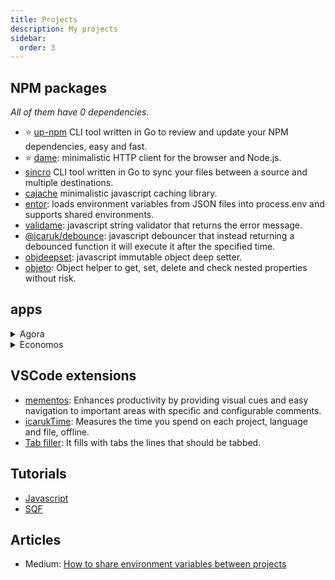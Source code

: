 ```yaml
---
title: Projects
description: My projects
sidebar:
  order: 3
---
```


## NPM packages

_All of them have 0 dependencies._

- ⭐ [up-npm](https://www.npmjs.com/package/up-npm) CLI tool written in Go to review and update your NPM dependencies, easy and fast.
- ⭐ [dame](https://www.npmjs.com/package/dame): minimalistic HTTP client for the browser and Node.js.
- [sincro](https://www.npmjs.com/package/sincro) CLI tool written in Go to sync your files between a source and multiple destinations.
- [cajache](https://www.npmjs.com/package/cajache) minimalistic javascript caching library.
- [entor](https://www.npmjs.com/package/entor): loads environment variables from JSON files into process.env and supports shared environments.
- [validame](https://www.npmjs.com/package/validame): javascript string validator that returns the error message.
- [@icaruk/debounce](https://www.npmjs.com/package/@icaruk/debounce): javascript debouncer that instead returning a debounced function it will execute it after the specified time.
- [objdeepset](https://www.npmjs.com/package/objdeepset): javascript immutable object deep setter.
- [objeto](https://www.npmjs.com/package/objeto): Object helper to get, set, delete and check nested properties without risk.



## apps

<details>
<summary>Agora</summary>

https://agora.icaruk.dev

_Agora es una aplicación web que te ayuda a llevar las tareas de la casa al día de forma organizada.  
Además puedes llevar un control de stock de todos los alimentos para generar listas de compra de forma automática._

<div style="display: flex; flex-direction: row; align-items: center; flex-wrap: wrap; gap: 0.5rem">
	<img src="https://i.imgur.com/4Ha6qAg.png" style="height: 300px;">
	<img src="https://i.imgur.com/FobmwKq.png" style="height: 300px;">
	<img src="https://i.imgur.com/iSAZB6B.png" style="height: 300px;">
</div>
	
</details>


<details>
<summary>Economos</summary>

https://economos.app

_Economos es el gestor de dinero que te permite categorizar y visualizar tus gastos e ingresos de forma eficiente y flexible.  
Con esa información tendrás la perspectiva que necesitas para tomar decisiones sobre tu dinero._

<div style="display: flex; flex-direction: row; align-items: center; flex-wrap: wrap; gap: 0.5rem">
	<img src="https://economos.app/img/mockup_app.png" style="height: 300px;">
	<img src="https://economos.app/img/mockup_month.png" style="height: 300px;">
	<img src="https://economos.app/img/mockup_year.png" style="height: 300px;">
</div>
	
</details>



## VSCode extensions

- [mementos](https://marketplace.visualstudio.com/items?itemName=Icaruk.mementos): Enhances productivity by providing visual cues and easy navigation to important areas with specific and configurable comments.
- [icarukTime](https://marketplace.visualstudio.com/items?itemName=Icaruk.icaruktime): Measures the time you spend on each project, language and file, offline.
- [Tab filler](https://marketplace.visualstudio.com/items?itemName=Icaruk.tabfiller): It fills with tabs the lines that should be tabbed.



## Tutorials

- [Javascript](https://github.com/Icaruk/icaruk-tutorial-programacion)
- [SQF](https://github.com/Icaruk/icaruk-tutorial-sqf)



## Articles

- Medium: [How to share environment variables between projects](https://icaruk.medium.com/how-to-share-environment-variables-between-projects-b63681b2bb31)
